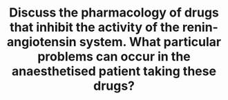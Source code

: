 ---
title: "Discuss the pharmacology of drugs that inhibit the activity of the renin-angiotensin system. What particular problems can occur in the anaesthetised patient taking these drugs?"
entityType: SAQ
exam: PEX
college: ANZCA
year: 2012
sitting: B
question: 5
passRate: 35
EC_expectedDomains:
- "As indicated in the question it was specifically expected candidates would comment on problems that may arise with anaesthesia and in particular some comment regarding potential hypotension was expected."
EC_extraCredit:
- "Good answers often gave a brief outline of the physiology and related this to the mechanism of action of the various agents."
- "Additional marks were awarded for comments indicating some agents were administered as pro-drugs, the main side effect profile (cough, angioedema, renal impairment and hypotension to name a few) and the mechanism behind these."
- "A traditional structured pharmacology approach readily allowed the candidate to mention examples of each group, the specific mechanisms of action, possible uses, route of administration and some comment about general pharmacokinetics, in particular any differences of note."
EC_errorsCommon:
- "A common omission was that answers only included a discussion about the physiology of the RAS with no comment on pharmacology of the relevant agents."
- "An in depth of knowledge of their pharmacology was not required with “high light” comments of the main pharmacology scoring well."
---